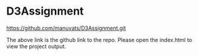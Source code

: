 # D3Assignment

https://github.com/manuvats/D3Assignment.git

The above link is the github link to the repo. Please open the index.html to view the project output.
